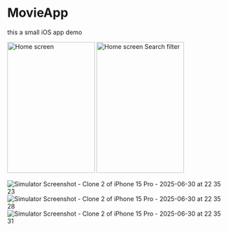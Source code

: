 # MovieApp
this a small iOS app demo

<img src="https://github.com/user-attachments/assets/fa05386e-1105-4a5d-9157-f0605ba7dc15" alt="Home screen" width="200" height="300">
<img src="https://github.com/user-attachments/assets/30bc5e42-b926-441a-960e-1a70237c66e9" alt="Home screen Search filter" width="200" height="300">



![Simulator Screenshot - Clone 2 of iPhone 15 Pro - 2025-06-30 at 22 35 23](https://github.com/user-attachments/assets/d29c43c6-7acb-41e9-8609-e52134cee970)
![Simulator Screenshot - Clone 2 of iPhone 15 Pro - 2025-06-30 at 22 35 28](https://github.com/user-attachments/assets/f9f498e8-6623-49de-91da-55f082b9cedb)
![Simulator Screenshot - Clone 2 of iPhone 15 Pro - 2025-06-30 at 22 35 31](https://github.com/user-attachments/assets/87d2772f-9b8b-4061-98e0-dc35799d6275)
